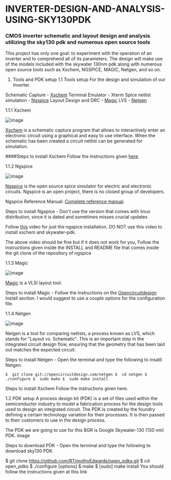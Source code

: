 # INVERTER-DESIGN-AND-ANALYSIS-USING-SKY130PDK

### CMOS inverter schematic and layout design and analysis utilizing the sky130 pdk and numerous open source tools

This project has only one goal: to experiment with the operation of an inverter and to comprehend all of its parameters. The design will make use of the models included with the skywater 130nm pdk along with numerous open source tools such as Xschem, NGSPICE, MAGIC, Netgen, and so on.

1. Tools and PDK setup
1.1 Tools setup
For the design and simulation of our Inverter.

Schematic Capture - [Xschem](http://repo.hu/projects/xschem/)
Terminal Emulator - Xterm
Spice netlist simulation - [Ngspice](https://ngspice.sourceforge.io/)
Layout Design and DRC - [Magic](http://opencircuitdesign.com/magic/)
LVS - [Netgen](http://opencircuitdesign.com/netgen/)


1.1.1 Xschem

![image](https://github.com/JAYRAM711/INVERTER-DESIGN-AND-ANALYSIS-USING-SKY130PDK/assets/119591230/12aa20e2-623d-4bf3-b22d-55c7e7fa3fae)

[Xschem](http://repo.hu/projects/xschem/xschem_man/xschem_man.html) is a schematic capture program that allows to interactively enter an electronic circuit using a graphical and easy to use interface. When the schematic has been created a circuit netlist can be generated for simulation.

####Steps to install Xschem 
Follow the instructions given [here](http://repo.hu/projects/xschem/xschem_man/install_xschem.html).

1.1.2 Ngspice

![image](https://github.com/JAYRAM711/INVERTER-DESIGN-AND-ANALYSIS-USING-SKY130PDK/assets/119591230/ae09b04c-3353-44c2-8f65-2968a84488ab)


[Ngspice](https://ngspice.sourceforge.io/devel.html) is the open source spice simulator for electric and electronic circuits. Ngspice is an open project, there is no closed group of developers.

Ngspice Reference Manual: [Complete reference manual](https://ngspice.sourceforge.io/docs/ngspice-manual.pdf).

Steps to install Ngspice -
Don't use the version that comes with linux distribution, since it is dated and sometimes misses crucial updates

Follow [this](https://www.youtube.com/watch?v=jXmmxO8WG8s&t=1032s) video for just the ngspice installation. DO NOT use this video to install xschem and skywater-pdk.

The above video should be fine but if it does not work for you, Follow the instructions given inside the INSTALL and README file that comes inside the git clone of the repository of ngspice

1.1.3 Magic

![image](https://github.com/JAYRAM711/INVERTER-DESIGN-AND-ANALYSIS-USING-SKY130PDK/assets/119591230/34757c88-ccd1-4fe7-a5d4-b18477bdefbe)

[Magic](http://opencircuitdesign.com/magic/) is a VLSI layout tool.

Steps to install Magic - Follow the instructions on the [Opencircuitdesign](http://opencircuitdesign.com/) Install section. I would suggest to use a couple options for the configuration file.

1.1.4 Netgen

![image](https://github.com/JAYRAM711/INVERTER-DESIGN-AND-ANALYSIS-USING-SKY130PDK/assets/119591230/e4bb4c9c-3ab1-46f6-a10f-e3df6bbfb26c)

Netgen is a tool for comparing netlists, a process known as LVS, which stands for "Layout vs. Schematic". This is an important step in the integrated circuit design flow, ensuring that the geometry that has been laid out matches the expected circuit.

Steps to install Netgen - Open the terminal and type the following to insatll Netgen.

`$  git clone git://opencircuitdesign.com/netgen
$  cd netgen
$  ./configure
$  sudo make
$  sudo make install `


Steps to install Xschem Follow the instructions given here.

1.2 PDK setup
A process design kit (PDK) is a set of files used within the semiconductor industry to model a fabrication process for the design tools used to design an integrated circuit. The PDK is created by the foundry defining a certain technology variation for their processes. It is then passed to their customers to use in the design process.

The PDK we are going to use for this BGR is Google Skywater-130 (130 nm) PDK. image

Steps to download PDK - Open the terminal and type the following to download sky130 PDK.

$  git clone https://github.com/RTimothyEdwards/open_pdks.git
$  cd open_pdks
$  ./configure [options]
$  make
$  [sudo] make install
You should follow the instructions given at this link
